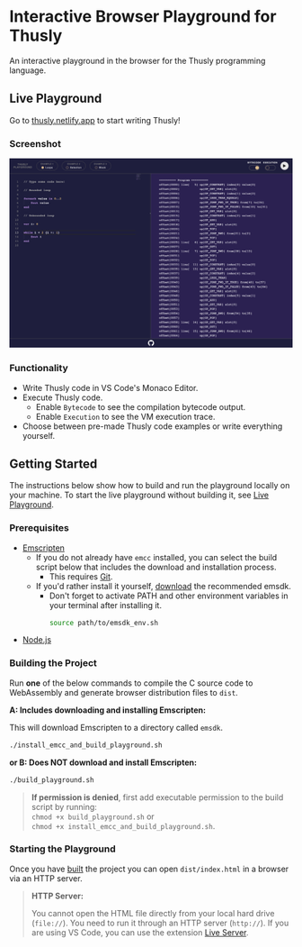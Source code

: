 # Interactive Browser Playground for Thusly

An interactive playground in the browser for the Thusly programming language.

## Live Playground

Go to [thusly.netlify.app](https://thusly.netlify.app/) to start writing Thusly!

### Screenshot

![Thusly Playground](../design/media/thusly-playground.png)

### Functionality

* Write Thusly code in VS Code's Monaco Editor.
* Execute Thusly code.
  * Enable `Bytecode` to see the compilation bytecode output.
  * Enable `Execution` to see the VM execution trace.
* Choose between pre-made Thusly code examples or write everything yourself.

## Getting Started

The instructions below show how to build and run the playground locally on your machine. To start the live playground without building it, see [Live Playground](#live-playground).

### Prerequisites

* [Emscripten](https://emscripten.org/docs/getting_started/downloads.html#download-and-install)
  * If you do not already have `emcc` installed, you can select the build script below that includes the download and installation process.
    * This requires [Git](https://git-scm.com/downloads).
  * If you'd rather install it yourself, [download](https://emscripten.org/docs/getting_started/downloads.html#download-and-install) the recommended emsdk.
    * Don't forget to activate PATH and other environment variables in your terminal after installing it.
      ```sh
      source path/to/emsdk_env.sh
      ```
* [Node.js](https://nodejs.org/en/download)

### Building the Project

Run **one** of the below commands to compile the C source code to WebAssembly and generate browser distribution files to `dist`.

**A: Includes downloading and installing Emscripten:**

This will download Emscripten to a directory called `emsdk`.

```sh
./install_emcc_and_build_playground.sh
```

**or B: Does NOT download and install Emscripten:**

```sh
./build_playground.sh
```

> **If permission is denied**, first add executable permission to the build script by running:<br>
> `chmod +x build_playground.sh` or<br>
> `chmod +x install_emcc_and_build_playground.sh`.

### Starting the Playground

Once you have [built](#building-the-project) the project you can open `dist/index.html` in a browser via an HTTP server.

> **HTTP Server:**
>
> You cannot open the HTML file directly from your local hard drive (`file://`). You need to run it through an HTTP server (`http://`). If you are using VS Code, you can use the extension [Live Server](https://marketplace.visualstudio.com/items?itemName=ritwickdey.LiveServer).
